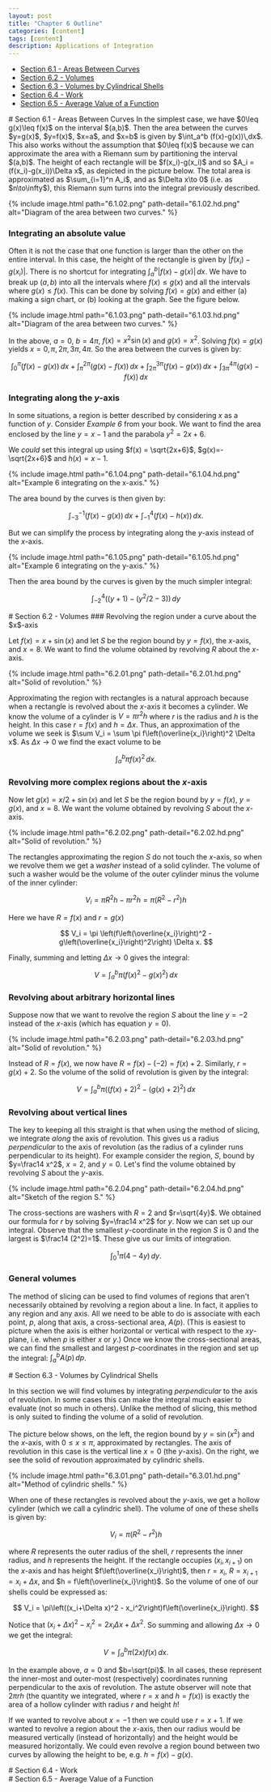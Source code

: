 ```yaml
---
layout: post
title: "Chapter 6 Outline"
categories: [content]
tags: [content]
description: Applications of Integration
---
```

* [Section 6.1 - Areas Between Curves](#s1)
* [Section 6.2 - Volumes](#s2)
* [Section 6.3 - Volumes by Cylindrical Shells](#s3)
* [Section 6.4 - Work](#s4)
* [Section 6.5 - Average Value of a Function](#s5)

<div id='s1'/>
# Section 6.1 - Areas Between Curves
In the simplest case, we have $0\leq g(x)\leq f(x)$ on the interval $(a,b)$. Then the area between the curves $y=g(x)$, $y=f(x)$, $x=a$, and $x=b$ is given by $\int_a^b (f(x)-g(x))\,dx$. This also works without the assumption that $0\leq f(x)$ because we can approximate the area with a Riemann sum by partitioning the interval $(a,b)$. The height of each rectangle will be $f(x_i)-g(x_i)$ and so $A_i = (f(x_i)-g(x_i))\Delta x$, as depicted in the picture below. The total area is approximated as $\sum_{i=1}^n A_i$, and as $\Delta x\to 0$ (i.e. as $n\to\infty$), this Riemann sum turns into the integral previously described.

{% include image.html path="6.1.02.png" path-detail="6.1.02.hd.png" alt="Diagram of the area between two curves." %}

### Integrating an absolute value
Often it is not the case that one function is larger than the other on the entire interval. In this case, the height of the rectangle is given by $\vert f(x_i)-g(x_i)\vert$. There is no shortcut for integrating $\int_a^b\vert f(x)-g(x)\vert\,dx$. We have to break up $(a,b)$ into all the intervals where $f(x)\leq g(x)$ and all the intervals where $g(x)\leq f(x)$. This can be done by solving $f(x)=g(x)$ and either (a) making a sign chart, or (b) looking at the graph. See the figure below.

{% include image.html path="6.1.03.png" path-detail="6.1.03.hd.png" alt="Diagram of the area between two curves." %}

In the above, $a=0$, $b=4\pi$, $f(x)=x^2\sin(x)$ and $g(x)=x^2$. Solving $f(x)=g(x)$ yields $x=0,\pi,2\pi,3\pi,4\pi$. So the area between the curves is given by:

$$\int_0^\pi (f(x)-g(x))\,dx + \int_\pi^{2\pi} (g(x)-f(x))\,dx + \int_{2\pi}^{3\pi} (f(x)-g(x))\,dx + \int_{3\pi}^{4\pi} (g(x)-f(x))\,dx$$

### Integrating along the $y$-axis
In some situations, a region is better described by considering $x$ as a function of $y$. Consider *Example 6* from your book. We want to find the area enclosed by the line $y = x-1$ and the parabola $y^2 = 2x+6$.

We *could* set this integral up using $f(x) = \sqrt{2x+6}$, $g(x)=-\sqrt{2x+6}$ and $h(x)=x-1$.

{% include image.html path="6.1.04.png" path-detail="6.1.04.hd.png" alt="Example 6 integrating on the x-axis." %}

The area bound by the curves is then given by:

$$\int_{-3}^{-1}(f(x)-g(x))\,dx + \int_{-1}^4 (f(x)-h(x))\,dx.$$

But we can simplify the process by integrating along the $y$-axis instead of the $x$-axis.

{% include image.html path="6.1.05.png" path-detail="6.1.05.hd.png" alt="Example 6 integrating on the y-axis." %}

Then the area bound by the curves is given by the much simpler integral:

$$\int_{-2}^4 \left((y+1) - (y^2/2- 3)\right)\,dy$$

<div id='s2'/>
# Section 6.2 - Volumes
### Revolving the region under a curve about the $x$-axis

Let $f(x) = x + \sin(x)$ and let $S$ be the region bound by $y=f(x)$, the $x$-axis, and $x=8$. We want to find the volume obtained by revolving $R$ about the $x$-axis.

{% include image.html path="6.2.01.png" path-detail="6.2.01.hd.png" alt="Solid of revolution." %}

Approximating the region with rectangles is a natural approach because when a rectangle is revolved about the $x$-axis it becomes a cylinder. We know the volume of a cylinder is $V = \pi r^2h$ where $r$ is the radius and $h$ is the height. In this case $r = f(x)$ and $h = \Delta x$. Thus, an approximation of the volume we seek is $\sum V_i = \sum \pi f\left(\overline{x_i}\right)^2 \Delta x$. As $\Delta x\to 0$ we find the exact volume to be

$$\int_a^b \pi f(x)^2\,dx.$$

### Revolving more complex regions about the $x$-axis

Now let $g(x) = x/2 + \sin(x)$ and let $S$ be the region bound by $y=f(x)$, $y=g(x)$, and $x=8$. We want the volume obtained by revolving $S$ about the $x$-axis.

{% include image.html path="6.2.02.png" path-detail="6.2.02.hd.png" alt="Solid of revolution." %}

The rectangles approximating the region $S$ do not touch the $x$-axis, so when we revolve them we get a *washer* instead of a solid cylinder. The volume of such a washer would be the volume of the outer cylinder minus the volume of the inner cylinder:

$$ V_i = \pi R^2 h - \pi r^2 h = \pi (R^2-r^2) h $$

Here we have $R = f(x)$ and $r = g(x)$

$$ V_i = \pi \left(f\left(\overline{x_i}\right)^2 - g\left(\overline{x_i}\right)^2\right) \Delta x. $$

Finally, summing and letting $\Delta x\to 0$ gives the integral:

$$ V = \int_a^b \pi\left(f(x)^2-g(x)^2\right)\,dx $$

### Revolving about arbitrary horizontal lines

Suppose now that we want to revolve the region $S$ about the line $y=-2$ instead of the $x$-axis (which has equation $y=0$).

{% include image.html path="6.2.03.png" path-detail="6.2.03.hd.png" alt="Solid of revolution." %}

Instead of $R = f(x)$, we now have $R = f(x) - (-2) = f(x) + 2$. Similarly, $r = g(x) + 2$. So the volume of the solid of revolution is given by the integral:  

$$ V = \int_a^b \pi\left((f(x)+2)^2-(g(x)+2)^2\right)\,dx $$

### Revolving about vertical lines

The key to keeping all this straight is that when using the method of slicing, we integrate *along* the axis of revolution. This gives us a radius *perpendicular* to the axis of revolution (as the radius of a cylinder runs perpendicular to its height). For example consider the region, $S$, bound by $y=\frac14 x^2$, $x=2$, and $y=0$. Let's find the volume obtained by revolving $S$ about the $y$-axis.

{% include image.html path="6.2.04.png" path-detail="6.2.04.hd.png" alt="Sketch of the region S." %}

The cross-sections are washers with $R=2$ and $r=\sqrt{4y}$. We obtained our formula for $r$ by solving $y=\frac14 x^2$ for $y$. Now we can set up our integral. Observe that the smallest $y$-coordinate in the region $S$ is $0$ and the largest is $\frac14 (2^2)=1$. These give us our limits of integration.

$$ \int_0^1 \pi(4-4y)\,dy. $$

### General volumes

The method of slicing can be used to find volumes of regions that aren't necessarily obtained by revolving a region about a line. In fact, it applies to any region and any axis. All we need to be able to do is associate with each point, $p$, along that axis, a cross-sectional area, $A(p)$. (This is easiest to picture when the axis is either horizontal or vertical with respect to the $xy$-plane, i.e. when $p$ is either $x$ or $y$.) Once we know the cross-sectional areas, we can find the smallest and largest $p$-coordinates in the region and set up the integral: $\int_a^b A(p)\,dp$.

<div id='s3'/>
# Section 6.3 - Volumes by Cylindrical Shells

In this section we will find volumes by integrating *perpendicular* to the axis of revolution. In some cases this can make the integral much easier to evaluate (not so much in others). Unlike the method of slicing, this method is only suited to finding the volume of a solid of revolution.

The picture below shows, on the left, the region bound by $y=\sin(x^2)$ and the $x$-axis, with $0\leq x\leq\pi$, approximated by rectangles. The axis of revolution in this case is the vertical line $x=0$ (the $y$-axis). On the right, we see the solid of revoution approximated by cylindric shells.

{% include image.html path="6.3.01.png" path-detail="6.3.01.hd.png" alt="Method of cylindric shells." %}

When one of these rectangles is revolved about the $y$-axis, we get a hollow cylinder (which we call a cylindric shell). The volume of one of these shells is given by:

$$ V_i = \pi\left(R^2-r^2\right)h $$

where $R$ represents the outer radius of the shell, $r$ represents the inner radius, and $h$ represents the height. If the rectangle occupies $(x_i,x_{i+1})$ on the $x$-axis and has height $f\left(\overline{x_i}\right)$, then $r = x_i$, $R = x_{i+1} = x_i + \Delta x$, and $h = f\left(\overline{x_i}\right)$. So the volume of one of our shells could be expressed as:

$$ V_i = \pi\left((x_i+\Delta x)^2 - x_i^2\right)f\left(\overline{x_i}\right). $$

Notice that $(x_i+\Delta x)^2 - x_i^2 = 2x_i\Delta x + \Delta x^2$. So summing and allowing $\Delta x\to 0$ we get the integral:

$$ V = \int_a^b \pi(2x) f(x)\,dx. $$

In the example above, $a=0$ and $b=\sqrt{pi}$. In all cases, these represent the inner-most and outer-most (respectively) coordinates running perpendicular to the axis of revolution. The astute observer will note that $2\pi r h$ (the quantity we integrated, where $r=x$ and $h=f(x)$) is exactly the area of a hollow cylinder with radius $r$ and height $h$!

If we wanted to revolve about $x=-1$ then we could use $r = x + 1$. If we wanted to revolve a region about the $x$-axis, then our radius would be measured vertically (instead of horizontally) and the height would be measured horizontally. We could even revolve a region bound between two curves by allowing the height to be, e.g. $h = f(x)-g(x)$.

<div id='s4'/>
# Section 6.4 - Work

<div id='s5'/>
# Section 6.5 - Average Value of a Function
